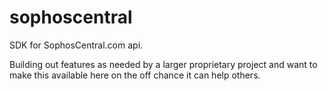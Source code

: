 # sophoscentral
SDK for SophosCentral.com api.

Building out features as needed by a larger proprietary project and want to make this available here on the off chance it can help others.
